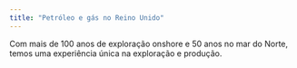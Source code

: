 ```yaml
---
title: "Petróleo e gás no Reino Unido"
---
```

Com mais de 100 anos de exploração onshore e 50 anos no mar do Norte, temos uma experiência única na exploração e produção.
